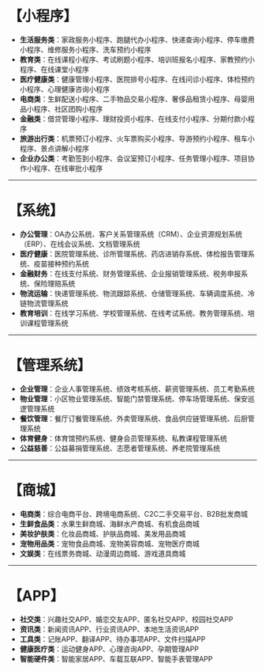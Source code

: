 # 【小程序】

- **生活服务类**：家政服务小程序、跑腿代办小程序、快递查询小程序、停车缴费小程序、维修服务小程序、洗车预约小程序
- **教育类**：在线课程小程序、考试刷题小程序、培训班报名小程序、家教预约小程序、在线课堂小程序
- **医疗健康类**：健康管理小程序、医院排号小程序、在线问诊小程序、体检预约小程序、心理健康咨询小程序
- **电商类**：生鲜配送小程序、二手物品交易小程序、奢侈品租赁小程序、母婴用品小程序、社区团购小程序
- **金融类**：借贷管理小程序、理财投资小程序、在线支付小程序、分期付款小程序
- **旅游出行类**：机票预订小程序、火车票购买小程序、导游预约小程序、租车小程序、景点讲解小程序
- **企业办公类**：考勤签到小程序、会议室预订小程序、任务管理小程序、项目协作小程序、在线审批小程序

------

# 【系统】

- **办公管理**：OA办公系统、客户关系管理系统（CRM）、企业资源规划系统（ERP）、在线会议系统、文档管理系统
- **医疗健康**：医院管理系统、诊所管理系统、药店进销存系统、体检报告管理系统、疫苗接种预约系统
- **金融财务**：在线支付系统、财务管理系统、企业报销管理系统、税务申报系统、保险理赔系统
- **物流运输**：快递管理系统、物流跟踪系统、仓储管理系统、车辆调度系统、冷链物流管理系统
- **教育培训**：在线学习系统、学校管理系统、在线考试系统、教务管理系统、培训课程管理系统

------

# 【管理系统】

- **企业管理**：企业人事管理系统、绩效考核系统、薪资管理系统、员工考勤系统
- **物业管理**：小区物业管理系统、智能门禁管理系统、停车场管理系统、保安巡逻管理系统
- **餐饮管理**：餐厅订餐管理系统、外卖管理系统、食品供应链管理系统、后厨管理系统
- **体育健身**：体育馆预约系统、健身会员管理系统、私教课程管理系统
- **公益慈善**：公益募捐管理系统、志愿者管理系统、养老院管理系统

------

# 【商城】

- **电商类**：综合电商平台、跨境电商系统、C2C二手交易平台、B2B批发商城
- **生鲜食品类**：水果生鲜商城、海鲜水产商城、有机食品商城
- **美妆护肤类**：化妆品商城、护肤品商城、美发用品商城
- **宠物用品类**：宠物食品商城、宠物美容商城、宠物医疗商城
- **文娱类**：在线票务商城、动漫周边商城、游戏道具商城

------

# 【APP】

- **社交类**：兴趣社交APP、婚恋交友APP、匿名社交APP、校园社交APP
- **资讯类**：新闻资讯APP、行业资讯APP、本地生活资讯APP
- **工具类**：记账APP、翻译APP、待办事项APP、文件扫描APP
- **健康医疗类**：运动健身APP、心理咨询APP、孕期管理APP
- **智能硬件类**：智能家居APP、车载互联APP、智能手表管理APP